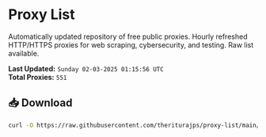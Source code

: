 # Proxy List

Automatically updated repository of free public proxies. Hourly refreshed HTTP/HTTPS proxies for web scraping, cybersecurity, and testing. Raw list available.

**Last Updated:** `Sunday 02-03-2025 01:15:56 UTC`  
**Total Proxies:** `551`

## 📥 Download
```bash
curl -O https://raw.githubusercontent.com/theriturajps/proxy-list/main/proxies.txt
